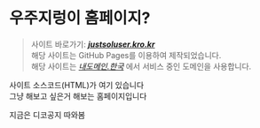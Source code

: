 # 우주지렁이 홈페이지?
> 사이트 바로가기: [***justsoluser.kro.kr***](https://justsoluser.kro.kr)
> <br/>
> 해당 사이트는 GitHub Pages를 이용하여 제작되었습니다.
> <br/>
> 해당 사이트는 [*내도메인.한국*](https://내도메인.한국) 에서 서비스 중인 도메인을 사용합니다.

사이트 소스코드(HTML)가 여기 있습니다
<br/>
그냥 해보고 싶은거 해보는 홈페이지입니다

지금은 디코공지 따와봄

